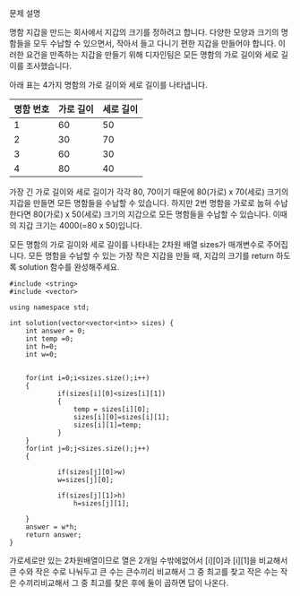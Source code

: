 문제 설명



명함 지갑을 만드는 회사에서 지갑의 크기를 정하려고 합니다. 다양한 모양과 크기의 명함들을 모두 수납할 수 있으면서, 작아서 들고 다니기 편한 지갑을 만들어야 합니다. 이러한 요건을 만족하는 지갑을 만들기 위해 디자인팀은 모든 명함의 가로 길이와 세로 길이를 조사했습니다.




아래 표는 4가지 명함의 가로 길이와 세로 길이를 나타냅니다.




|명함 번호|가로 길이|세로 길이
|---|---|---|
|1| 60|	50|
|2|	30|	70|
|3|	60|	30|
|4|	80|	40|

가장 긴 가로 길이와 세로 길이가 각각 80, 70이기 때문에 80(가로) x 70(세로) 크기의 지갑을 만들면 모든 명함들을 수납할 수 있습니다. 하지만 2번 명함을 가로로 눕혀 수납한다면 80(가로) x 50(세로) 크기의 지갑으로 모든 명함들을 수납할 수 있습니다. 이때의 지갑 크기는 4000(=80 x 50)입니다.   

모든 명함의 가로 길이와 세로 길이를 나타내는 2차원 배열 sizes가 매개변수로 주어집니다. 모든 명함을 수납할 수 있는 가장 작은 지갑을 만들 때, 지갑의 크기를 return 하도록 solution 함수를 완성해주세요.   

```
#include <string>
#include <vector>

using namespace std;

int solution(vector<vector<int>> sizes) {
    int answer = 0;
    int temp =0;
    int h=0;
    int w=0;
    
    
    for(int i=0;i<sizes.size();i++)
    {
            if(sizes[i][0]<sizes[i][1])
            {
                temp = sizes[i][0];
                sizes[i][0]=sizes[i][1];
                sizes[i][1]=temp;
            }
    }
    for(int j=0;j<sizes.size();j++)
    {
       
            if(sizes[j][0]>w)
            w=sizes[j][0];
       
            if(sizes[j][1]>h)
                h=sizes[j][1];
        
    }
    answer = w*h;
    return answer;
}
```

가로세로만 있는 2차원배열이므로 열은 2개일 수밖에없어서 [i][0]과 [i][1]을 비교해서 큰 수와 작은 수로 나눠두고 큰 수는 큰수끼리 비교해서 그 중 최고를 찾고 작은 수는 작은 수끼리비교해서 그 중 최고를  찾은 후에 둘이 곱하면 답이 나온다.